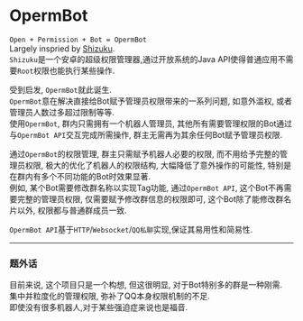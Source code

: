 # OpermBot
`Open + Permission + Bot = OpermBot`  
Largely inspried by [Shizuku](https://github.com/RikkaApps/Shizuku).  
`Shizuku`是一个安卓的超级权限管理器,通过开放系统的Java API使得普通应用不需要`Root`权限也能执行某些操作.

受到启发, `OpermBot`就此诞生.  
`OpermBot`意在解决直接给Bot赋予管理员权限带来的一系列问题, 如意外滥权, 或者管理员人数过多超过限制等等.  
使用`OpermBot`, 群内只需拥有一个机器人管理员, 其他所有需要管理权限的Bot通过与`OpermBot API`交互完成所需操作, 群主无需再为其余任何Bot赋予管理员权限.  

通过`OpermBot`的权限管理, 群主只需赋予机器人必要的权限, 而不用给予完整的管理员权限, 极大的优化了机器人的权限结构, 大幅降低了意外操作的可能性, 特别是在群内有多个不同功能的Bot时效果显著.  
例如, 某个Bot需要修改群名称以实现Tag功能, 通过`OpermBot API`, 这个Bot不再需要完整的管理员权限, 仅需要赋予修改群信息的权限即可, 这个Bot除了能修改群名片以外, 权限都与普通群成员一致.  

`OpermBot API`基于`HTTP`/`Websocket`/`QQ私聊`实现,保证其易用性和简易性.

---------
### 题外话
目前来说, 这个项目只是一个构想, 但这很明显, 对于Bot特别多的群是一种刚需.  
集中并粒度化的管理权限, 弥补了QQ本身权限机制的不足.  
即使没有很多机器人,对于某些强迫症来说也是福音.  
